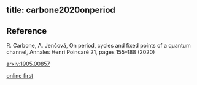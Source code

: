 title: carbone2020onperiod
---

## Reference

R. Carbone, A. Jenčová, On period, cycles and fixed points of a quantum channel,
Annales Henri Poincaré  21, pages 155–188 (2020) 


[arxiv:1905.00857](https://arxiv.org/abs/1905.00857)

[online first](carbone2020onperiod/published_fo.pdf)

